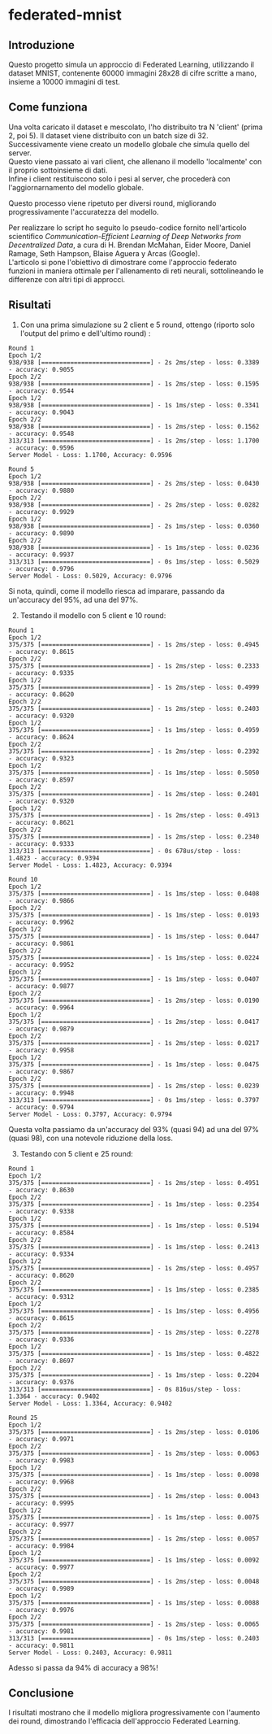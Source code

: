 # federated-mnist

## Introduzione
Questo progetto simula un approccio di Federated Learning, utilizzando il dataset MNIST, contenente 60000 immagini 28x28 di cifre scritte a mano, insieme a 10000 immagini di test.

## Come funziona
Una volta caricato il dataset e mescolato, l'ho distribuito tra N 'client' (prima 2, poi 5). Il dataset viene distribuito con un batch size di 32.
Successivamente viene creato un modello globale che simula quello del server.  
Questo viene passato ai vari client, che allenano il modello 'localmente' con il proprio sottoinsieme di dati.  
Infine i client restituiscono solo i pesi al server, che procederà con l'aggiornarnamento del modello globale.

Questo processo viene ripetuto per diversi round, migliorando progressivamente l'accuratezza del modello.

Per realizzare lo script ho seguito lo pseudo-codice fornito nell'articolo scientifico *Communication-Efficient Learning of Deep Networks from Decentralized Data*, a cura di H. Brendan McMahan, Eider Moore, Daniel Ramage, Seth Hampson, Blaise Aguera y Arcas (Google).  
L'articolo si pone l'obiettivo di dimostrare come l'approccio federato funzioni in maniera ottimale per l'allenamento di reti neurali, sottolineando le differenze con altri tipi di approcci.

## Risultati
1. Con una prima simulazione su 2 client e 5 round, ottengo (riporto solo l'output del primo e dell'ultimo round) :
```plaintext
Round 1 
Epoch 1/2
938/938 [==============================] - 2s 2ms/step - loss: 0.3389 - accuracy: 0.9055
Epoch 2/2
938/938 [==============================] - 1s 2ms/step - loss: 0.1595 - accuracy: 0.9544
Epoch 1/2
938/938 [==============================] - 1s 1ms/step - loss: 0.3341 - accuracy: 0.9043
Epoch 2/2
938/938 [==============================] - 1s 2ms/step - loss: 0.1562 - accuracy: 0.9548
313/313 [==============================] - 1s 2ms/step - loss: 1.1700 - accuracy: 0.9596
Server Model - Loss: 1.1700, Accuracy: 0.9596 

Round 5 
Epoch 1/2
938/938 [==============================] - 2s 2ms/step - loss: 0.0430 - accuracy: 0.9880
Epoch 2/2
938/938 [==============================] - 2s 2ms/step - loss: 0.0282 - accuracy: 0.9929
Epoch 1/2
938/938 [==============================] - 2s 1ms/step - loss: 0.0360 - accuracy: 0.9890
Epoch 2/2
938/938 [==============================] - 1s 1ms/step - loss: 0.0236 - accuracy: 0.9937
313/313 [==============================] - 0s 1ms/step - loss: 0.5029 - accuracy: 0.9796
Server Model - Loss: 0.5029, Accuracy: 0.9796
```

  Si nota, quindi, come il modello riesca ad imparare, passando da un'accuracy del 95%, ad una del 97%.

2. Testando il modello con 5 client e 10 round:
  ```plaintext
Round 1 
Epoch 1/2
375/375 [==============================] - 1s 2ms/step - loss: 0.4945 - accuracy: 0.8615
Epoch 2/2
375/375 [==============================] - 1s 2ms/step - loss: 0.2333 - accuracy: 0.9335
Epoch 1/2
375/375 [==============================] - 1s 2ms/step - loss: 0.4999 - accuracy: 0.8620
Epoch 2/2
375/375 [==============================] - 1s 2ms/step - loss: 0.2403 - accuracy: 0.9320
Epoch 1/2
375/375 [==============================] - 1s 1ms/step - loss: 0.4959 - accuracy: 0.8624
Epoch 2/2
375/375 [==============================] - 1s 2ms/step - loss: 0.2392 - accuracy: 0.9323
Epoch 1/2
375/375 [==============================] - 1s 1ms/step - loss: 0.5050 - accuracy: 0.8597
Epoch 2/2
375/375 [==============================] - 1s 2ms/step - loss: 0.2401 - accuracy: 0.9320
Epoch 1/2
375/375 [==============================] - 1s 2ms/step - loss: 0.4913 - accuracy: 0.8621
Epoch 2/2
375/375 [==============================] - 1s 2ms/step - loss: 0.2340 - accuracy: 0.9333
313/313 [==============================] - 0s 678us/step - loss: 1.4823 - accuracy: 0.9394
Server Model - Loss: 1.4823, Accuracy: 0.9394 

Round 10 
Epoch 1/2
375/375 [==============================] - 1s 1ms/step - loss: 0.0408 - accuracy: 0.9866
Epoch 2/2
375/375 [==============================] - 1s 1ms/step - loss: 0.0193 - accuracy: 0.9962
Epoch 1/2
375/375 [==============================] - 1s 1ms/step - loss: 0.0447 - accuracy: 0.9861
Epoch 2/2
375/375 [==============================] - 1s 1ms/step - loss: 0.0224 - accuracy: 0.9952
Epoch 1/2
375/375 [==============================] - 1s 1ms/step - loss: 0.0407 - accuracy: 0.9877
Epoch 2/2
375/375 [==============================] - 1s 2ms/step - loss: 0.0190 - accuracy: 0.9964
Epoch 1/2
375/375 [==============================] - 1s 2ms/step - loss: 0.0417 - accuracy: 0.9879
Epoch 2/2
375/375 [==============================] - 1s 2ms/step - loss: 0.0217 - accuracy: 0.9958
Epoch 1/2
375/375 [==============================] - 1s 1ms/step - loss: 0.0475 - accuracy: 0.9867
Epoch 2/2
375/375 [==============================] - 1s 2ms/step - loss: 0.0239 - accuracy: 0.9948
313/313 [==============================] - 0s 1ms/step - loss: 0.3797 - accuracy: 0.9794
Server Model - Loss: 0.3797, Accuracy: 0.9794 
```

  Questa volta passiamo da un'accuracy del 93% (quasi 94) ad una del 97% (quasi 98), con una notevole riduzione della loss.

3. Testando con 5 client e 25 round:
```plaintext
Round 1 
Epoch 1/2
375/375 [==============================] - 1s 2ms/step - loss: 0.4951 - accuracy: 0.8630
Epoch 2/2
375/375 [==============================] - 1s 1ms/step - loss: 0.2354 - accuracy: 0.9338
Epoch 1/2
375/375 [==============================] - 1s 1ms/step - loss: 0.5194 - accuracy: 0.8584
Epoch 2/2
375/375 [==============================] - 1s 1ms/step - loss: 0.2413 - accuracy: 0.9334
Epoch 1/2
375/375 [==============================] - 1s 2ms/step - loss: 0.4957 - accuracy: 0.8620
Epoch 2/2
375/375 [==============================] - 1s 1ms/step - loss: 0.2385 - accuracy: 0.9312
Epoch 1/2
375/375 [==============================] - 1s 1ms/step - loss: 0.4956 - accuracy: 0.8615
Epoch 2/2
375/375 [==============================] - 1s 2ms/step - loss: 0.2278 - accuracy: 0.9336
Epoch 1/2
375/375 [==============================] - 1s 1ms/step - loss: 0.4822 - accuracy: 0.8697
Epoch 2/2
375/375 [==============================] - 1s 1ms/step - loss: 0.2204 - accuracy: 0.9376
313/313 [==============================] - 0s 816us/step - loss: 1.3364 - accuracy: 0.9402
Server Model - Loss: 1.3364, Accuracy: 0.9402

Round 25 
Epoch 1/2
375/375 [==============================] - 1s 2ms/step - loss: 0.0106 - accuracy: 0.9971
Epoch 2/2
375/375 [==============================] - 1s 2ms/step - loss: 0.0063 - accuracy: 0.9983
Epoch 1/2
375/375 [==============================] - 1s 1ms/step - loss: 0.0098 - accuracy: 0.9968
Epoch 2/2
375/375 [==============================] - 1s 2ms/step - loss: 0.0043 - accuracy: 0.9995
Epoch 1/2
375/375 [==============================] - 1s 1ms/step - loss: 0.0075 - accuracy: 0.9977
Epoch 2/2
375/375 [==============================] - 1s 2ms/step - loss: 0.0057 - accuracy: 0.9984
Epoch 1/2
375/375 [==============================] - 1s 1ms/step - loss: 0.0092 - accuracy: 0.9977
Epoch 2/2
375/375 [==============================] - 1s 2ms/step - loss: 0.0048 - accuracy: 0.9989
Epoch 1/2
375/375 [==============================] - 1s 1ms/step - loss: 0.0088 - accuracy: 0.9976
Epoch 2/2
375/375 [==============================] - 1s 2ms/step - loss: 0.0065 - accuracy: 0.9981
313/313 [==============================] - 0s 1ms/step - loss: 0.2403 - accuracy: 0.9811
Server Model - Loss: 0.2403, Accuracy: 0.9811
```
  Adesso si passa da 94% di accuracy a 98%!

## Conclusione
I risultati mostrano che il modello migliora progressivamente con l'aumento dei round, dimostrando l'efficacia dell'approccio Federated Learning.

